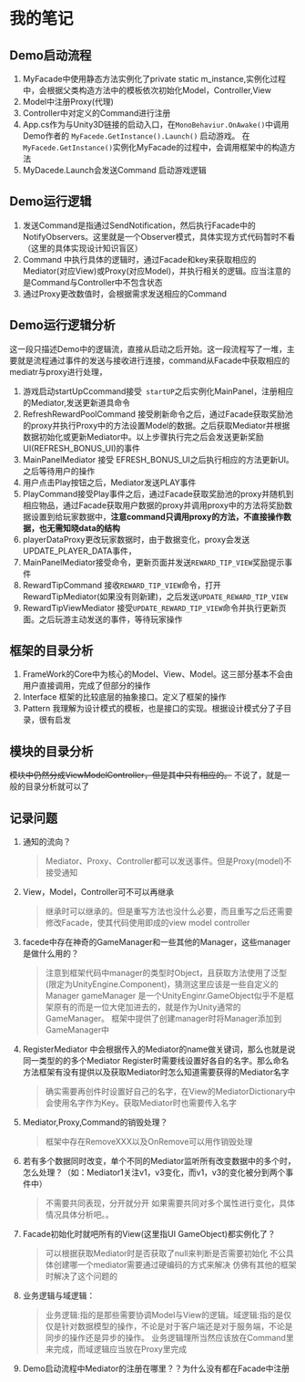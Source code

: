 # 我的笔记

## Demo启动流程

1. MyFacade中使用静态方法实例化了private static m_instance,实例化过程中，会根据父类构造方法中的模板依次初始化Model，Controller,View
2. Model中注册Proxy(代理)
3. Controller中对定义的Command进行注册
4. App.cs作为与Unity3D链接的启动入口，在`MonoBehaviur.OnAwake()`中调用Demo作者的 `MyFacede.GetInstance().Launch()` 启动游戏。 在`MyFacede.GetInstance()`实例化MyFacade的过程中，会调用框架中的构造方法
5. MyDacede.Launch会发送Command 启动游戏逻辑


## Demo运行逻辑
1. 发送Command是指通过SendNotification，然后执行Facade中的NotifyObservers。这里就是一个Observer模式，具体实现方式代码暂时不看（这里的具体实现设计知识盲区）
2. Command 中执行具体的逻辑时，通过Facade和key来获取相应的Mediator(对应View)或Proxy(对应Model)，并执行相关的逻辑。应当注意的是Command与Controller中不包含状态
3. 通过Proxy更改数值时，会根据需求发送相应的Command


## Demo运行逻辑分析
这一段只描述Demo中的逻辑流，直接从启动之后开始。这一段流程写了一堆，主要就是流程通过事件的发送与接收进行连接，command从Facade中获取相应的mediatr与proxy进行处理，
1. 游戏启动startUpCcommand接受` startUP`之后实例化MainPanel，注册相应的Mediator,发送更新道具命令
2. RefreshRewardPoolCommand 接受刷新命令之后，通过Facade获取奖励池的proxy并执行Proxy中的方法设置Model的数据。之后获取Mediator并根据数据初始化或更新Mediator中。以上步骤执行完之后会发送更新奖励UI(REFRESH_BONUS_UI)的事件
3. MainPanelMediator 接受 EFRESH_BONUS_UI之后执行相应的方法更新UI。之后等待用户的操作
4. 用户点击Play按钮之后，Mediator发送PLAY事件
5. PlayCommand接受Play事件之后，通过Facade获取奖励池的proxy并随机到相应物品，通过Facade获取用户数据的proxy并调用proxy中的方法将奖励数据设置到给玩家数据中，**注意command只调用proxy的方法，不直接操作数据，也无需知晓data的结构**
6. playerDataProxy更改玩家数据时，由于数据变化，proxy会发送UPDATE_PLAYER_DATA事件，
7. MainPanelMediator接受命令，更新页面并发送`REWARD_TIP_VIEW`奖励提示事件
8. RewardTipCommand 接收`REWARD_TIP_VIEW`命令，打开RewardTipMediator(如果没有则新建)，之后发送`UPDATE_REWARD_TIP_VIEW`
9. RewardTipViewMediator 接受`UPDATE_REWARD_TIP_VIEW`命令并执行更新页面。之后玩游主动发送的事件，等待玩家操作

## 框架的目录分析
1. FrameWork的Core中为核心的Model、View、Model。这三部分基本不会由用户直接调用，完成了但部分的操作
2. Interface 框架的比较底层的抽象接口。定义了框架的操作
3. Pattern 我理解为设计模式的模板，也是接口的实现。根据设计模式分了子目录，很有启发

## 模块的目录分析
~~模块中仍然分成ViewModelController，但是其中只有相应的。~~
不说了，就是一般的目录分析就可以了


## 记录问题
1. 通知的流向？
   >Mediator、Proxy、Controller都可以发送事件。但是Proxy(model)不接受通知
2. View，Model，Controller可不可以再继承
   >继承时可以继承的。但是重写方法也没什么必要，而且重写之后还需要修改Facade，使其代码使用即成的view model controller
3. facede中存在神奇的GameManager和一些其他的Manager，这些manager是做什么用的？
   >注意到框架代码中manager的类型时Object，且获取方法使用了泛型(限定为UnityEngine.Component)，猜测这里应该是一些自定义的Manager
   >gameManager 是一个UnityEnginr.GameObject似乎不是框架原有的而是一位大佬加进去的，就是作为Unity通常的GameManager。
   >框架中提供了创建manager时将Manager添加到GameManager中
4. RegisterMediator 中会根据传入的Mediator的name做关键词，那么也就是说同一类型的的多个Mediator Register时需要线设置好各自的名字。那么命名方法框架有没有提供以及获取Mediator时怎么知道需要获得的Mediator名字
   >确实需要再创件时设置好自己的名字，在View的MediatorDictionary中会使用名字作为Key。获取Mediator时也需要传入名字
5. Mediator,Proxy,Command的销毁处理？
   >框架中存在RemoveXXX以及OnRemove可以用作销毁处理
6. 若有多个数据同时改变，单个不同的Mediator监听所有改变数据中的多个时，怎么处理？（如：Mediator1关注v1，v3变化，而v1，v3的变化被分到两个事件中）
   >不需要共同表现，分开就分开
   >如果需要共同对多个属性进行变化，具体情况具体分析吧。。
7. Facade初始化时就吧所有的View(这里指UI GameObject)都实例化了？
   >可以根据获取Mediator时是否获取了null来判断是否需要初始化
   >不公具体创建哪一个mediator需要通过硬编码的方式来解决
   >仿佛有其他的框架时解决了这个问题的
8. 业务逻辑与域逻辑：
   >业务逻辑:指的是那些需要协调Model与View的逻辑。域逻辑:指的是仅仅是针对数据模型的操作，不论是对于客户端还是对于服务端，不论是同步的操作还是异步的操作。
   >业务逻辑理所当然应该放在Command里来完成，而域逻辑应当放在Proxy里完成
   >
   
9. Demo启动流程中Mediator的注册在哪里？？为什么没有都在Facade中注册
